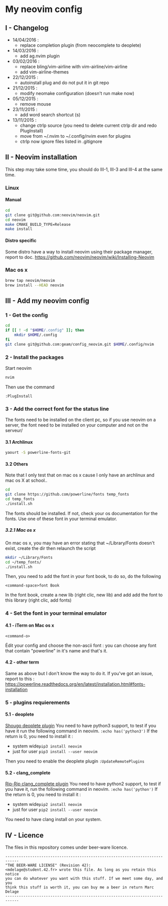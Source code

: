 # My neovim config
## I - Changelog
- 14/04/2016 :
    - replace completion plugin (from neocomplete to deoplete)
- 14/03/2016 :
    - add ag.nvim plugin
- 03/02/2016 :
    - replace bling/vim-airline with vim-airline/vim-airline
    - add vim-airline-themes
- 22/12/2015 :
    - autoinstall plug and do not put it in git repo
- 21/12/2015 :
    - modify neomake configuration (doesn't run make now)
- 05/12/2015 :
    - remove mouse
- 23/11/2015 :
    - add word search shortcut (<Leader>s)
- 13/11/2015 :
    - change ctrlp source (you need to delete current ctrlp dir and redo PlugInstall)
    - move from ~/.nvim to ~/.config/nvim even for plugins
    - ctrlp now ignore files listed in .gitignore

## II - Neovim installation
This step may take some time, you should do III-1, III-3 and III-4 at the same time.
### Linux
#### Manual
```bash
cd
git clone git@github.com:neovim/neovim.git
cd neovim
make CMAKE_BUILD_TYPE=Release
make install
```
#### Distro specific
Some distro have a way to install neovim using their package manager, report to doc.
https://github.com/neovim/neovim/wiki/Installing-Neovim
### Mac os x
```bash
brew tap neovim/neovim
brew install --HEAD neovim
```
## III - Add my neovim config
### 1 - Get the config
```bash
cd
if [[ ! -d "$HOME/.config" ]]; then
    mkdir $HOME/.config
fi
git clone git@github.com:geam/config_neovim.git $HOME/.config/nvim
```
### 2 - Install the packages
Start neovim
```bash
nvim
```
Then use the command
```vim
:PlugInstall
```
### 3 - Add the correct font for the status line
The fonts need to be installed on the client pc, so if you use neovim on a server, the font need to be installed on your computer and not on the serveur/
#### 3.1 Archlinux
```bash
yaourt -S powerline-fonts-git
```
#### 3.2 Others
Note that I only test that on mac os x cause I only have an archlinux and mac os X at school..
```bash
cd
git clone https://github.com/powerline/fonts temp_fonts
cd temp_fonts
./install.sh
```
The fonts should be installed. If not, check your os documentation for the fonts.
Use one of these font in your terminal emulator.
##### 3.2.1 Mac os x
On mac os x, you may have an error stating that ~/Library/Fonts doesn't exist, create the dir then relaunch the script
```bash
mkdir ~/Library/Fonts
cd ~/temp_fonts/
./install.sh
```
Then, you need to add the font in your font book, to do so, do the following
```
<command-space>font Book
```
In the font book, create a new lib (right clic, new lib) and add add the font to this library (right clic, add fonts)
### 4 - Set the font in your terminal emulator
#### 4.1 - iTerm on Mac os x
```
<command-o>
```
Édit your config and choose the non-ascii font : you can choose any font that contain "powerline" in it's name and that's it.
#### 4.2 - other term
Same as above but I don't know the way to do it. If you've got an issue, report to this : https://powerline.readthedocs.org/en/latest/installation.html#fonts-installation
### 5 - plugins requierements
#### 5.1 - deoplete
[Shougo deoplete plugin](https://github.com/Shougo/deoplete.nvim)
You need to have python3 support, to test if you have it run the following command in neovim.
`:echo has('python3')`
If the return is 0, you need to install it :
* system wide`pip3 install neovim`
* just for user `pip3 install --user neovim`

Then you need to enable the deoplete plugin `:UpdateRemotePlugins`
#### 5.2 - clang_complete
[Rip-Rip clang_complete plugin](https://github.com/Rip-Rip/clang_complete)
You need to have python2 support, to test if you have it, run the following command in neovim.
`:echo has('python')`
If the return is 0, you need to install it :
* system wide`pip2 install neovim`
* just for user `pip2 install --user neovim`

You need to have clang install on your system.
## IV - Licence
The files in this repository comes under beer-ware licence.
```
----------------------------------------------------------------------------
"THE BEER-WARE LICENSE" (Revision 42):
<mdelage@student.42.fr> wrote this file. As long as you retain this notice
you can do whatever you want with this stuff. If we meet some day, and you
think this stuff is worth it, you can buy me a beer in return Marc Delage
----------------------------------------------------------------------------
```
